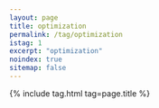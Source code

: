 ```yaml
---
layout: page
title: optimization
permalink: /tag/optimization
istag: 1
excerpt: "optimization"
noindex: true
sitemap: false
---
```


{% include tag.html tag=page.title %}
